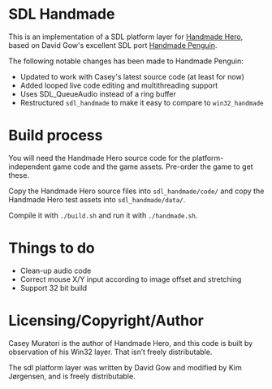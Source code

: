 # SDL Handmade

This is an implementation of a SDL platform layer for [Handmade Hero](http://handmadehero.org/), based on David Gow's excellent SDL port [Handmade Penguin](http://davidgow.net/handmadepenguin/).

The following notable changes has been made to Handmade Penguin:

* Updated to work with Casey's latest source code (at least for now)
* Added looped live code editing and multithreading support
* Uses SDL_QueueAudio instead of a ring buffer
* Restructured `sdl_handmade` to make it easy to compare to `win32_handmade`

# Build process

You will need the Handmade Hero source code for the platform-independent game code and the game assets. Pre-order the game to get these.

Copy the Handmade Hero source files into `sdl_handmade/code/` and copy the Handmade Hero test assets into `sdl_handmade/data/`.

Compile it with `./build.sh` and run it with `./handmade.sh`.

# Things to do

* Clean-up audio code
* Correct mouse X/Y input according to image offset and stretching
* Support 32 bit build

# Licensing/Copyright/Author

Casey Muratori is the author of Handmade Hero, and this code is built by observation of his Win32 layer. That isn’t freely distributable.

The sdl platform layer was written by David Gow and modified by Kim Jørgensen, and is freely distributable.
